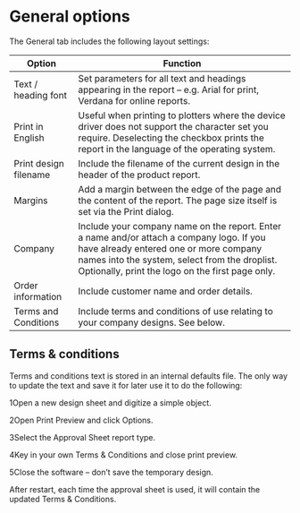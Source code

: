 # General options

The General tab includes the following layout settings:

| Option                | Function                                                                                                                                                                                                                                |
| --------------------- | --------------------------------------------------------------------------------------------------------------------------------------------------------------------------------------------------------------------------------------- |
| Text / heading font   | Set parameters for all text and headings appearing in the report – e.g. Arial for print, Verdana for online reports.                                                                                                                    |
| Print in English      | Useful when printing to plotters where the device driver does not support the character set you require. Deselecting the checkbox prints the report in the language of the operating system.                                            |
| Print design filename | Include the filename of the current design in the header of the product report.                                                                                                                                                         |
| Margins               | Add a margin between the edge of the page and the content of the report. The page size itself is set via the Print dialog.                                                                                                              |
| Company               | Include your company name on the report. Enter a name and/or attach a company logo. If you have already entered one or more company names into the system, select from the droplist. Optionally, print the logo on the first page only. |
| Order information     | Include customer name and order details.                                                                                                                                                                                                |
| Terms and Conditions  | Include terms and conditions of use relating to your company designs. See below.                                                                                                                                                        |

## Terms & conditions

Terms and conditions text is stored in an internal defaults file. The only way to update the text and save it for later use it to do the following:

1Open a new design sheet and digitize a simple object.

2Open Print Preview and click Options.

3Select the Approval Sheet report type.

4Key in your own Terms & Conditions and close print preview.

5Close the software – don’t save the temporary design.

After restart, each time the approval sheet is used, it will contain the updated Terms & Conditions.
